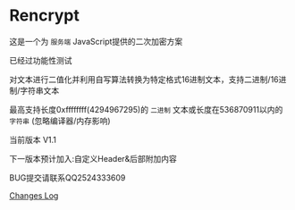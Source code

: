 # Rencrypt
这是一个为 `服务端` JavaScript提供的二次加密方案

已经过功能性测试

对文本进行二值化并利用自写算法转换为特定格式16进制文本，支持二进制/16进制/字符串文本

最高支持长度0xffffffff(4294967295)的 `二进制` 文本或长度在536870911以内的 `字符串` (忽略编译器/内存影响)

当前版本 V1.1

下一版本预计加入:自定义Header&后部附加内容

BUG提交请联系QQ2524333609

[Changes Log](version.md)
